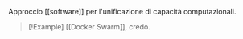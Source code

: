Approccio [[software]] per l'unificazione di capacità computazionali.

> [!Example]
> [[Docker Swarm]], credo.
